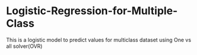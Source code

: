 # Logistic-Regression-for-Multiple-Class
This is a logistic model to predict values for multiclass dataset using One vs all solver(OVR)
